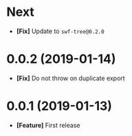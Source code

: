 # Next

- **[Fix]** Update to `swf-tree@0.2.0`

# 0.0.2 (2019-01-14)

- **[Fix]** Do not throw on duplicate export

# 0.0.1 (2019-01-13)

- **[Feature]** First release
